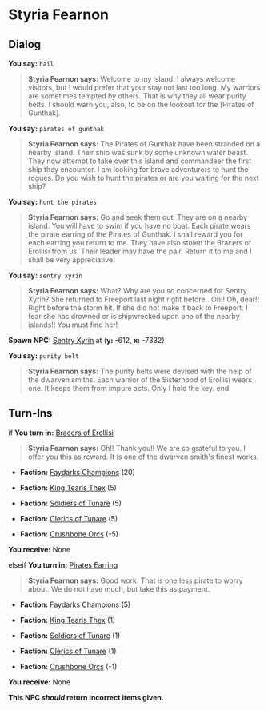 # Styria Fearnon
## Dialog

**You say:** `hail`



>**Styria Fearnon says:** Welcome to my island. I always welcome visitors, but I would prefer that your stay not last too long. My warriors are sometimes tempted by others. That is why they all wear purity belts. I should warn you, also, to be on the lookout for the [Pirates of Gunthak].

**You say:** `pirates of gunthak`



>**Styria Fearnon says:** The Pirates of Gunthak have been stranded on a nearby island. Their ship was sunk by some unknown water beast. They now attempt to take over this island and commandeer the first ship they encounter. I am looking for brave adventurers to hunt the rogues. Do you wish to hunt the pirates or are you waiting for the next ship?

**You say:** `hunt the pirates`



>**Styria Fearnon says:** Go and seek them out. They are on a nearby island. You will have to swim if you have no boat. Each pirate wears the pirate earring of the Pirates of Gunthak. I shall reward you for each earring you return to me. They have also stolen the Bracers of Erollisi from us. Their leader may have the pair. Return it to me and I shall be very appreciative.

**You say:** `sentry xyrin`



>**Styria Fearnon says:** What? Why are you so concerned for Sentry Xyrin? She returned to Freeport last night right before.. Oh!! Oh, dear!! Right before the storm hit. If she did not make it back to Freeport. I fear she has drowned or is shipwrecked upon one of the nearby islands!! You must find her!


**Spawn NPC:**  [Sentry Xyrin](/npc/69132) at (**y:** -612, **x:** -7332)

**You say:** `purity belt`



>**Styria Fearnon says:** The purity belts were devised with the help of the dwarven smiths. Each warrior of the Sisterhood of Erollisi wears one. It keeps them from impure acts. Only I hold the key.
end

## Turn-Ins




if **You turn in:** [Bracers of Erollisi](/item/13337)


>**Styria Fearnon says:** Oh!! Thank you!! We are so grateful to you. I offer you this as reward. It is one of the dwarven smith's finest works.





* __Faction:__ [Faydarks Champions](/faction/246) (20)


* __Faction:__ [King Tearis Thex](/faction/279) (5)


* __Faction:__ [Soldiers of Tunare](/faction/310) (5)


* __Faction:__ [Clerics of Tunare](/faction/226) (5)


* __Faction:__ [Crushbone Orcs](/faction/234) (-5)




 **You receive:** None 

elseif **You turn in:** [Pirates Earring](/item/13336)


>**Styria Fearnon says:** Good work. That is one less pirate to worry about. We do not have much, but take this as payment.





* __Faction:__ [Faydarks Champions](/faction/246) (5)


* __Faction:__ [King Tearis Thex](/faction/279) (1)


* __Faction:__ [Soldiers of Tunare](/faction/310) (1)


* __Faction:__ [Clerics of Tunare](/faction/226) (1)


* __Faction:__ [Crushbone Orcs](/faction/234) (-1)


 **You receive:** None 

**This NPC *should* return incorrect items given.**
